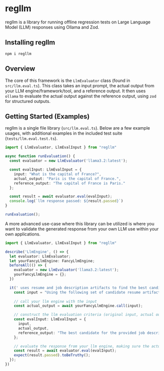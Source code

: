 # regllm

regllm is a library for running offline regression tests on Large Language Model (LLM) responses using Ollama and Zod.

## Installing regllm

```
npm i regllm
```

## Overview

The core of this framework is the `LlmEvaluator` class (found in `src/llm.eval.ts`). This class takes an input prompt, the actual output from your LLM engine/framework/tool, and a reference output. It then uses `ollama` to evaluate the actual output against the reference output, using `zod` for structured outputs.

## Getting Started (Examples)


regllm is a single file library (`src/llm.eval.ts`). Below are a few example usages, with additional examples in the included test suite (`tests/llm.eval.test.ts`).

```typescript
import { LlmEvaluator, LlmEvalInput } from "regllm"

async function runEvaluation() {
  const evaluator = new LlmEvaluator('llama3.2:latest');

  const evalInput: LlmEvalInput = {
    input: "What is the capital of France?",
    actual_output: "Paris is the capital of France.",
    reference_output: "The capital of France is Paris."
  };

  const result = await evaluator.eval(evalInput);
  console.log(`llm response passed: ${result.passed}`)
}

runEvaluation();
```

A more advanced use-case where this library can be utilized is where you want to validate the generated response from your own LLM use within your own applications. 

```typescript
import { LlmEvaluator, LlmEvalInput } from "regllm"

describe('LlmEngine', () => {
  let evaluator: LlmEvaluator;
  let yourFancyLlmEngine: FancyLlmEngine;
  beforeAll(() => {
    evaluator = new LlmEvaluator('llama3.2:latest');
    yourFancyLlmEngine = {};
  })

  it(' uses resume and job description artifacts to find the best candidate', async () => {
    const input = "Using the following set of candidate resume artifacts ${process.env.RESUME_ARTIFACTS_CONTENT}, help me find the single best candidate for the following job description: ${process.env.JOB_DESCRIPTION_CONTENT}";
    
    // call your llm engine with the input
    const actual_output = await yourFancyLlmEngine.call(input);

    // construct the llm evaluation criteria (original input, actual output provided by your llm engine and the expected response)
    const evalInput: LlmEvalInput = {
      input,
      actual_output,
      reference_output: "The best candidate for the provided job description is Abraham Lincoln"
    };

    // evaluate the response from your llm engine, making sure the actual response is inline with the expected response
    const result = await evaluator.eval(evalInput);
    expect(result.passed).toBeTruthy();
  });
})
```


